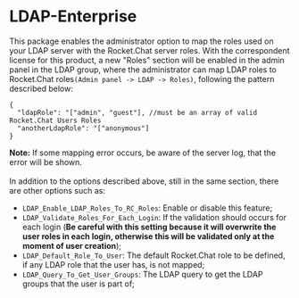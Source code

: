 # LDAP-Enterprise

This package enables the administrator option to map the roles used on your LDAP server with the Rocket.Chat server roles.
With the correspondent license for this product, a new "Roles" section will be enabled in the admin panel in the LDAP group, 
where the administrator can map LDAP roles to Rocket.Chat roles`(Admin panel -> LDAP -> Roles)`, following the pattern described below:

```
{
  "ldapRole": "["admin", "guest"], //must be an array of valid Rocket.Chat Users Roles
  "anotherLdapRole": "["anonymous"]
}

```
**Note:** If some mapping error occurs, be aware of the server log, that the error will be shown.
<br/>
<br/>
In addition to the options described above, still in the same section, there are other options such as:
* `LDAP_Enable_LDAP_Roles_To_RC_Roles`: Enable or disable this feature;
* `LDAP_Validate_Roles_For_Each_Login`: If the validation should occurs for each login (**Be careful with this setting because it will overwrite 
the user roles in each login, otherwise this will be validated only at the moment of user creation**);
* `LDAP_Default_Role_To_User`: The default Rocket.Chat role to be defined, if any LDAP role that the user has, is not mapped;
* `LDAP_Query_To_Get_User_Groups`: The LDAP query to get the LDAP groups that the user is part of;
